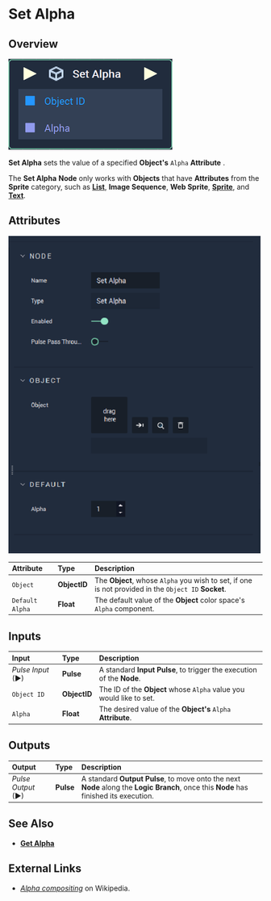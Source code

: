 # Set Alpha

## Overview

![The Set Alpha Node.](../../../.gitbook/assets/node-set-alpha.png)

**Set Alpha** sets the value of a specified **Object's** `Alpha` **Attribute** .

The **Set Alpha** **Node** only works with **Objects** that have **Attributes** from the **Sprite** category, such as [**List**](../../../objects-and-types/scene-objects/list-widget.md), **Image Sequence**, **Web Sprite**, [**Sprite**](../../../objects-and-types/scene-objects/sprite.md), and [**Text**](../../../objects-and-types/scene-objects/text.md).

## Attributes

![The Set Alpha Node Attributes.](../../../.gitbook/assets/node-set-alpha-attr.png)


| Attribute | Type | Description |
| :--- | :--- | :--- |
| `Object` | **ObjectID** | The **Object**, whose `Alpha` you wish to set, if one is not provided in the `Object ID` **Socket**. |
| `Default Alpha` | **Float** | The default value of the **Object** color space's `Alpha` component. |

## Inputs

| Input | Type | Description |
| :--- | :--- | :--- |
| _Pulse Input_ \(►\) | **Pulse** | A standard **Input Pulse**, to trigger the execution of the **Node**. |
| `Object ID` | **ObjectID** | The ID of the **Object** whose `Alpha` value you would like to set. |
| `Alpha` | **Float** | The desired value of the **Object's** `Alpha` **Attribute**. |

## Outputs

| Output | Type | Description |
| :--- | :--- | :--- |
| _Pulse Output_ \(►\) | **Pulse** | A standard **Output Pulse**, to move onto the next **Node** along the **Logic Branch**, once this **Node** has finished its execution. |

## See Also

* [**Get Alpha**](get-alpha.md)

## External Links

* [_Alpha compositing_](https://en.wikipedia.org/wiki/Alpha_compositing) on Wikipedia.

